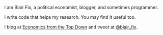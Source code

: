 I am Blair Fix, a political economist, blogger, and sometimes programmer. 

I write code that helps my research. You may find it useful too.

I blog at [Economics from the Top Down](https://economicsfromthetopdown.com/) and tweet at [@blair_fix](https://twitter.com/blair_fix).
